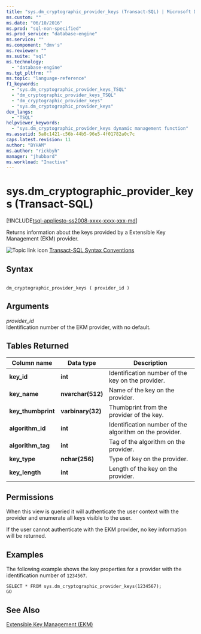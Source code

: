 ```yaml
---
title: "sys.dm_cryptographic_provider_keys (Transact-SQL) | Microsoft Docs"
ms.custom: ""
ms.date: "06/10/2016"
ms.prod: "sql-non-specified"
ms.prod_service: "database-engine"
ms.service: ""
ms.component: "dmv's"
ms.reviewer: ""
ms.suite: "sql"
ms.technology: 
  - "database-engine"
ms.tgt_pltfrm: ""
ms.topic: "language-reference"
f1_keywords: 
  - "sys.dm_cryptographic_provider_keys_TSQL"
  - "dm_cryptographic_provider_keys_TSQL"
  - "dm_cryptographic_provider_keys"
  - "sys.dm_cryptographic_provider_keys"
dev_langs: 
  - "TSQL"
helpviewer_keywords: 
  - "sys.dm_cryptographic_provider_keys dynamic management function"
ms.assetid: 5a8c1421-c56b-44b5-96e5-4f01782a0c7c
caps.latest.revision: 11
author: "BYHAM"
ms.author: "rickbyh"
manager: "jhubbard"
ms.workload: "Inactive"
---
```

# sys.dm_cryptographic_provider_keys (Transact-SQL)
[!INCLUDE[tsql-appliesto-ss2008-xxxx-xxxx-xxx-md](../../includes/tsql-appliesto-ss2008-xxxx-xxxx-xxx-md.md)]

  Returns information about the keys provided by a Extensible Key Management (EKM) provider.  

 ![Topic link icon](../../database-engine/configure-windows/media/topic-link.gif "Topic link icon") [Transact-SQL Syntax Conventions](../../t-sql/language-elements/transact-sql-syntax-conventions-transact-sql.md)  
  
## Syntax  
  
```  
  
dm_cryptographic_provider_keys ( provider_id )  
```  
  
## Arguments  
 *provider_id*  
 Identification number of the EKM provider, with no default.  
  
## Tables Returned  
  
|Column name|Data type|Description|  
|-----------------|---------------|-----------------|  
|**key_id**|**int**|Identification number of the key on the provider.|  
|**key_name**|**nvarchar(512)**|Name of the key on the provider.|  
|**key_thumbprint**|**varbinary(32)**|Thumbprint from the provider of the key.|  
|**algorithm_id**|**int**|Identification number of the algorithm on the provider.|  
|**algorithm_tag**|**int**|Tag of the algorithm on the provider.|  
|**key_type**|**nchar(256)**|Type of key on the provider.|  
|**key_length**|**int**|Length of the key on the provider.|  
  
## Permissions  
 When this view is queried it will authenticate the user context with the provider and enumerate all keys visible to the user.  
  
 If the user cannot authenticate with the EKM provider, no key information will be returned.  
  
## Examples  
 The following example shows the key properties for a provider with the identification number of `1234567`.  
  
```  
SELECT * FROM sys.dm_cryptographic_provider_keys(1234567);  
GO  
```  
  
## See Also  
 [Extensible Key Management &#40;EKM&#41;](../../relational-databases/security/encryption/extensible-key-management-ekm.md)  
  
  
